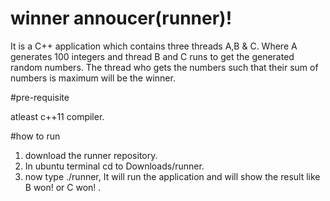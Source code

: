 # winner annoucer(runner)!
It is a C++ application which contains three threads A,B & C. Where A generates 100 integers and thread B and C runs to get the generated random numbers. The thread who gets the numbers such that their sum of numbers is maximum will be the winner.

#pre-requisite

 atleast c++11 compiler.

#how to run
 1. download the runner repository.
 2. In ubuntu terminal cd to Downloads/runner.
 3. now type ./runner, It will run the application and will show the result like B won! or C won! .
